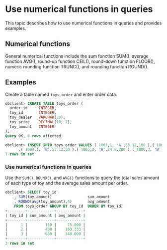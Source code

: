 # Use numerical functions in queries

This topic describes how to use numerical functions in queries and provides examples. 

## Numerical functions

General numerical functions include the sum function SUM(), average function AVG(), round-up function CEIL(), round-down function FLOOR(), numeric rounding function TRUNC(), and rounding function ROUND(). 

## Examples

Create a table named `toys_order` and enter order data. 

```sql
obclient> CREATE TABLE toys_order (
  order_id     INTEGER,
  toy_id       INTEGER,
  toy_dealer   VARCHAR(20),
  toy_price    DECIMAL(10, 2),
  toy_amount   INTEGER  
);
Query OK, 0 rows affected

obclient> INSERT INTO toys_order VALUES ( 1001,1, 'A',53.12,100 ),( 1002,2, 'A',24.8,190 ),( 1003,3, 'A',19.9,330)
      ,( 1004,1, 'B',53.12,50 ),( 1005,2, 'B',24.8,200 ),( 1006,3, 'B',19.9,350 ),( 1007,2, 'A',24.8,100 );
7 rows in set
```

### Use numerical functions in queries

Use the `SUM()`, `ROUND()`, and `AVG()` functions to query the total sales amount of each type of toy and the average sales amount per order. 

```sql
obclient> SELECT toy_id
    , SUM(toy_amount)                sum_amount
    , ROUND(avg(toy_amount),4)       avg_amount
    FROM toys_order GROUP BY toy_id  ORDER BY toy_id;
+--------+------------+------------+
| toy_id | sum_amount | avg_amount |
+--------+------------+------------+
|      1 |        150 |     75.000 |
|      2 |        490 |    163.333 |
|      3 |        680 |    340.000 |
+--------+------------+------------+
3 rows in set
```
